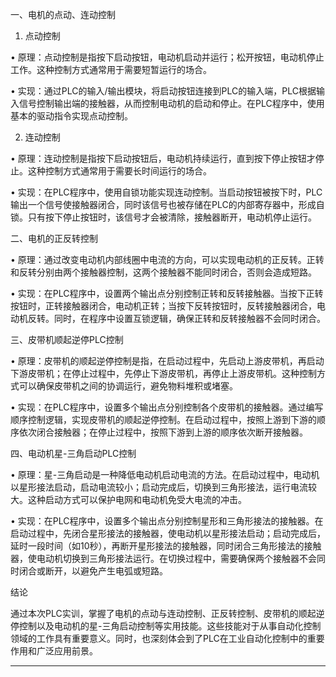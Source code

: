 一、电机的点动、连动控制

1. 点动控制

• 原理：点动控制是指按下启动按钮，电动机启动并运行；松开按钮，电动机停止工作。这种控制方式通常用于需要短暂运行的场合。

• 实现：通过PLC的输入/输出模块，将启动按钮连接到PLC的输入端，PLC根据输入信号控制输出端的接触器，从而控制电动机的启动和停止。在PLC程序中，使用基本的驱动指令实现点动控制。

2. 连动控制

• 原理：连动控制是指按下启动按钮后，电动机持续运行，直到按下停止按钮才停止。这种控制方式通常用于需要长时间运行的场合。

• 实现：在PLC程序中，使用自锁功能实现连动控制。当启动按钮被按下时，PLC输出一个信号使接触器闭合，同时该信号也被存储在PLC的内部寄存器中，形成自锁。只有按下停止按钮时，该信号才会被清除，接触器断开，电动机停止运行。

二、电机的正反转控制

• 原理：通过改变电动机内部线圈中电流的方向，可以实现电动机的正反转。正转和反转分别由两个接触器控制，这两个接触器不能同时闭合，否则会造成短路。

• 实现：在PLC程序中，设置两个输出点分别控制正转和反转接触器。当按下正转按钮时，正转接触器闭合，电动机正转；当按下反转按钮时，反转接触器闭合，电动机反转。同时，在程序中设置互锁逻辑，确保正转和反转接触器不会同时闭合。

三、皮带机顺起逆停PLC控制

• 原理：皮带机的顺起逆停控制是指，在启动过程中，先启动上游皮带机，再启动下游皮带机；在停止过程中，先停止下游皮带机，再停止上游皮带机。这种控制方式可以确保皮带机之间的协调运行，避免物料堆积或堵塞。

• 实现：在PLC程序中，设置多个输出点分别控制各个皮带机的接触器。通过编写顺序控制逻辑，实现皮带机的顺起逆停控制。在启动过程中，按照上游到下游的顺序依次闭合接触器；在停止过程中，按照下游到上游的顺序依次断开接触器。

四、电动机星-三角启动PLC控制

• 原理：星-三角启动是一种降低电动机启动电流的方法。在启动过程中，电动机以星形接法启动，启动电流较小；启动完成后，切换到三角形接法，运行电流较大。这种启动方式可以保护电网和电动机免受大电流的冲击。

• 实现：在PLC程序中，设置多个输出点分别控制星形和三角形接法的接触器。在启动过程中，先闭合星形接法的接触器，使电动机以星形接法启动；启动完成后，延时一段时间（如10秒），再断开星形接法的接触器，同时闭合三角形接法的接触器，使电动机切换到三角形接法运行。在切换过程中，需要确保两个接触器不会同时闭合或断开，以避免产生电弧或短路。

结论

通过本次PLC实训，掌握了电机的点动与连动控制、正反转控制、皮带机的顺起逆停控制以及电动机的星-三角启动控制等实用技能。这些技能对于从事自动化控制领域的工作具有重要意义。同时，也深刻体会到了PLC在工业自动化控制中的重要作用和广泛应用前景。

------
